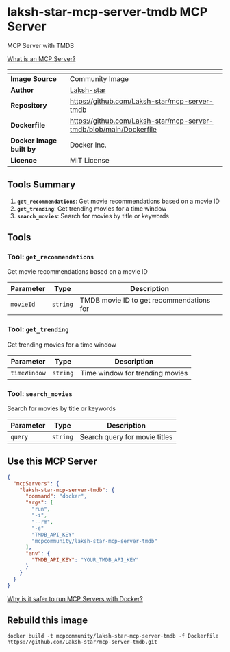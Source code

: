 # laksh-star-mcp-server-tmdb MCP Server

MCP Server with TMDB

[What is an MCP Server?](https://www.anthropic.com/news/model-context-protocol)

| <!-- --> | <!-- --> |
|-----------|---------|
| **Image Source** | Community Image |
| **Author** | [Laksh-star](https://github.com/Laksh-star) |
| **Repository** | https://github.com/Laksh-star/mcp-server-tmdb |
| **Dockerfile** | https://github.com/Laksh-star/mcp-server-tmdb/blob/main/Dockerfile |
| **Docker Image built by** | Docker Inc. |
| **Licence** | MIT License |

## Tools Summary

 1. **`get_recommendations`**: Get movie recommendations based on a movie ID
 1. **`get_trending`**: Get trending movies for a time window
 1. **`search_movies`**: Search for movies by title or keywords

## Tools

### Tool: **`get_recommendations`**

Get movie recommendations based on a movie ID

| Parameter | Type | Description |
| - | - | - |
| `movieId` | `string` | TMDB movie ID to get recommendations for |

### Tool: **`get_trending`**

Get trending movies for a time window

| Parameter | Type | Description |
| - | - | - |
| `timeWindow` | `string` | Time window for trending movies |

### Tool: **`search_movies`**

Search for movies by title or keywords

| Parameter | Type | Description |
| - | - | - |
| `query` | `string` | Search query for movie titles |

## Use this MCP Server

```json
{
  "mcpServers": {
    "laksh-star-mcp-server-tmdb": {
      "command": "docker",
      "args": [
        "run",
        "-i",
        "--rm",
        "-e"
        "TMDB_API_KEY"
        "mcpcommunity/laksh-star-mcp-server-tmdb"
      ],
      "env": {
        "TMDB_API_KEY": "YOUR_TMDB_API_KEY"
      }
    }
  }
}
```

[Why is it safer to run MCP Servers with Docker?](https://www.docker.com/blog/the-model-context-protocol-simplifying-building-ai-apps-with-anthropic-claude-desktop-and-docker/)

## Rebuild this image

```console
docker build -t mcpcommunity/laksh-star-mcp-server-tmdb -f Dockerfile https://github.com/Laksh-star/mcp-server-tmdb.git
```

